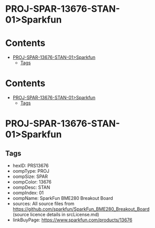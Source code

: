 
PROJ-SPAR-13676-STAN-01>Sparkfun
================================

Contents
========

* [PROJ-SPAR-13676-STAN-01>Sparkfun](#proj-spar-13676-stan-01sparkfun)
	* [Tags](#tags)

Contents
========

* [PROJ-SPAR-13676-STAN-01>Sparkfun](#proj-spar-13676-stan-01sparkfun)
	* [Tags](#tags)

# PROJ-SPAR-13676-STAN-01>Sparkfun

## Tags

- hexID: PRS13676
- oompType: PROJ
- oompSize: SPAR
- oompColor: 13676
- oompDesc: STAN
- oompIndex: 01
- oompName: SparkFun BME280 Breakout Board
- sources: All source files from https://github.com/sparkfun/SparkFun_BME280_Breakout_Board (source licence details in srcLicense.md)
- linkBuyPage: https://www.sparkfun.com/products/13676
